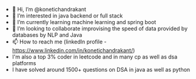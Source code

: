 - 👋 Hi, I’m @konetichandrakant
- 👀 I’m interested in java backend or full stack
- 🌱 I’m currently learning machine learning and spring boot
- 💞️ I’m looking to collaborate improvising the speed of data provided by databases by NLP and Java
- 📫 How to reach me (linkedIn profile - https://www.linkedin.com/in/konetichandrakant/)
- I'm also a top 3% coder in leetcode and in many cp as well as dsa platforms
- I have solved around 1500+ questions on DSA in java as well as python 
